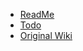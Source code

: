 - [ReadMe](https://github.com/vladmandic/automatic#readme)
- [Todo](https://github.com/vladmandic/automatic/blob/master/TODO.md)
- [Original Wiki](https://github.com/AUTOMATIC1111/stable-diffusion-webui/wiki)
